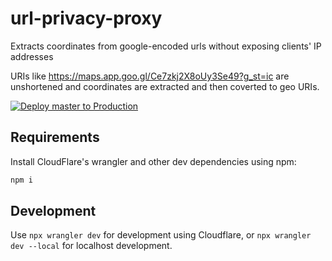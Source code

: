 # url-privacy-proxy
Extracts coordinates from google-encoded urls without exposing clients' IP addresses

URIs like https://maps.app.goo.gl/Ce7zkj2X8oUy3Se49?g_st=ic are unshortened and coordinates are extracted and then coverted to geo URIs.


[![Deploy master to Production](https://deploy.workers.cloudflare.com/button)](https://deploy.workers.cloudflare.com/?url=https://github.com/organicmaps/url-privacy-proxy)

## Requirements

Install CloudFlare's wrangler and other dev dependencies using npm:

```bash
npm i
```

## Development

Use `npx wrangler dev` for development using Cloudflare, or `npx wrangler dev --local` for localhost development.